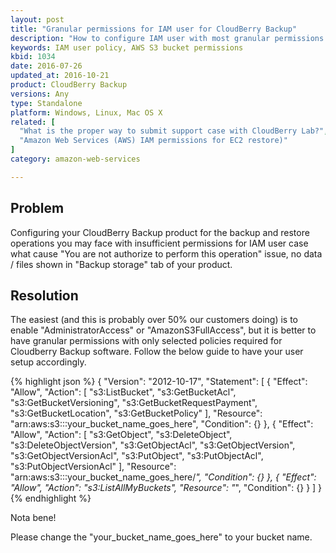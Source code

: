 ```yaml
---
layout: post
title: "Granular permissions for IAM user for CloudBerry Backup"
description: "How to configure IAM user with most granular permissions to backup and restore to and from AWS S3"
keywords: IAM user policy, AWS S3 bucket permissions
kbid: 1034
date: 2016-07-26
updated_at: 2016-10-21
product: CloudBerry Backup
versions: Any
type: Standalone
platform: Windows, Linux, Mac OS X
related: [
  "What is the proper way to submit support case with CloudBerry Lab?",
  "Amazon Web Services (AWS) IAM permissions for EC2 restore)"
]
category: amazon-web-services

---
```

## Problem

Configuring your CloudBerry Backup product for the backup and restore operations you may face with insufficient permissions for IAM user case what cause "You are not authorize to perform this operation" issue, no data / files shown in "Backup storage" tab of your product.

## Resolution

The easiest (and this is probably over 50% our customers doing) is to enable "AdministratorAccess" or "AmazonS3FullAccess", but it is better to have granular permissions with only selected policies required for Cloudberry Backup software. Follow the below guide to have your user setup accordingly.

{% highlight json %}
{
    "Version": "2012-10-17",
    "Statement": [
        {
            "Effect": "Allow",
            "Action": [
                "s3:ListBucket",
                "s3:GetBucketAcl",
                "s3:GetBucketVersioning",
                "s3:GetBucketRequestPayment",
                "s3:GetBucketLocation",
                "s3:GetBucketPolicy"
            ],
            "Resource": "arn:aws:s3:::your_bucket_name_goes_here",
            "Condition": {}
        },
        {
            "Effect": "Allow",
            "Action": [
                "s3:GetObject",
                "s3:DeleteObject",
                "s3:DeleteObjectVersion",
                "s3:GetObjectAcl",
                "s3:GetObjectVersion",
                "s3:GetObjectVersionAcl",
                "s3:PutObject",
                "s3:PutObjectAcl",
                "s3:PutObjectVersionAcl"
            ],
            "Resource": "arn:aws:s3:::your_bucket_name_goes_here/*",
            "Condition": {}
        },
        {
            "Effect": "Allow",
            "Action": "s3:ListAllMyBuckets",
            "Resource": "*",
            "Condition": {}
        }
    ]
}
{% endhighlight %}

Nota bene!

Please change the "your_bucket_name_goes_here" to your bucket name.
